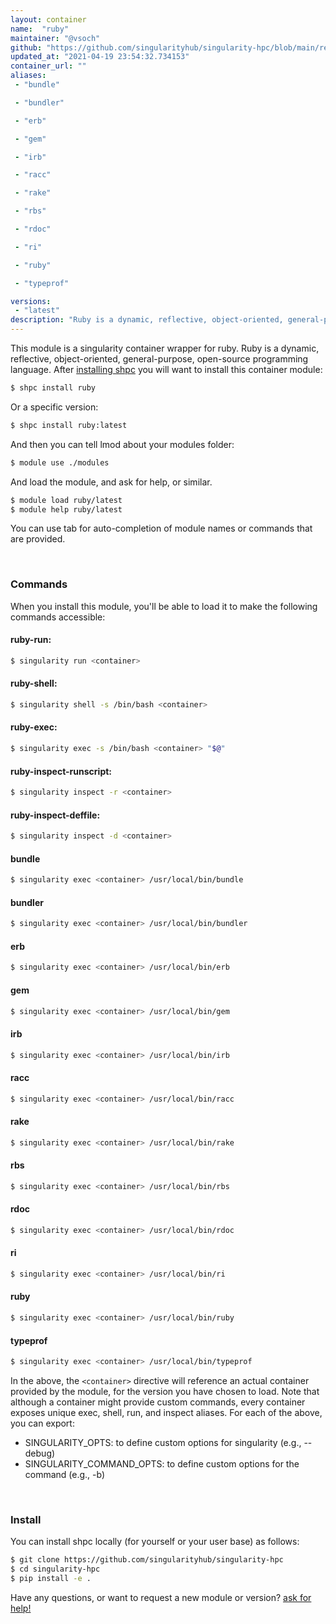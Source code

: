 ```yaml
---
layout: container
name:  "ruby"
maintainer: "@vsoch"
github: "https://github.com/singularityhub/singularity-hpc/blob/main/registry/ruby/container.yaml"
updated_at: "2021-04-19 23:54:32.734153"
container_url: ""
aliases:
 - "bundle"

 - "bundler"

 - "erb"

 - "gem"

 - "irb"

 - "racc"

 - "rake"

 - "rbs"

 - "rdoc"

 - "ri"

 - "ruby"

 - "typeprof"

versions:
 - "latest"
description: "Ruby is a dynamic, reflective, object-oriented, general-purpose, open-source programming language."
---
```


This module is a singularity container wrapper for ruby.
Ruby is a dynamic, reflective, object-oriented, general-purpose, open-source programming language.
After [installing shpc](#install) you will want to install this container module:

```bash
$ shpc install ruby
```

Or a specific version:

```bash
$ shpc install ruby:latest
```

And then you can tell lmod about your modules folder:

```bash
$ module use ./modules
```

And load the module, and ask for help, or similar.

```bash
$ module load ruby/latest
$ module help ruby/latest
```

You can use tab for auto-completion of module names or commands that are provided.

<br>

### Commands

When you install this module, you'll be able to load it to make the following commands accessible:

#### ruby-run:

```bash
$ singularity run <container>
```

#### ruby-shell:

```bash
$ singularity shell -s /bin/bash <container>
```

#### ruby-exec:

```bash
$ singularity exec -s /bin/bash <container> "$@"
```

#### ruby-inspect-runscript:

```bash
$ singularity inspect -r <container>
```

#### ruby-inspect-deffile:

```bash
$ singularity inspect -d <container>
```


#### bundle
       
```bash
$ singularity exec <container> /usr/local/bin/bundle
```


#### bundler
       
```bash
$ singularity exec <container> /usr/local/bin/bundler
```


#### erb
       
```bash
$ singularity exec <container> /usr/local/bin/erb
```


#### gem
       
```bash
$ singularity exec <container> /usr/local/bin/gem
```


#### irb
       
```bash
$ singularity exec <container> /usr/local/bin/irb
```


#### racc
       
```bash
$ singularity exec <container> /usr/local/bin/racc
```


#### rake
       
```bash
$ singularity exec <container> /usr/local/bin/rake
```


#### rbs
       
```bash
$ singularity exec <container> /usr/local/bin/rbs
```


#### rdoc
       
```bash
$ singularity exec <container> /usr/local/bin/rdoc
```


#### ri
       
```bash
$ singularity exec <container> /usr/local/bin/ri
```


#### ruby
       
```bash
$ singularity exec <container> /usr/local/bin/ruby
```


#### typeprof
       
```bash
$ singularity exec <container> /usr/local/bin/typeprof
```



In the above, the `<container>` directive will reference an actual container provided
by the module, for the version you have chosen to load. Note that although a container
might provide custom commands, every container exposes unique exec, shell, run, and
inspect aliases. For each of the above, you can export:

 - SINGULARITY_OPTS: to define custom options for singularity (e.g., --debug)
 - SINGULARITY_COMMAND_OPTS: to define custom options for the command (e.g., -b)

<br>
  
### Install

You can install shpc locally (for yourself or your user base) as follows:

```bash
$ git clone https://github.com/singularityhub/singularity-hpc
$ cd singularity-hpc
$ pip install -e .
```

Have any questions, or want to request a new module or version? [ask for help!](https://github.com/singularityhub/singularity-hpc/issues)